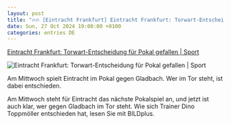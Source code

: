 ```yaml
---
layout: post
title: "🔥🔥 [Eintracht Frankfurt] Eintracht Frankfurt: Torwart-Entscheidung für Pokal gefallen | Sport"
date: Sun, 27 Oct 2024 19:00:00 +0100
categories: entries DE
---
```

[Eintracht Frankfurt: Torwart-Entscheidung für Pokal gefallen | Sport](https://www.bild.de/sport/fussball/eintracht-frankfurt-torwart-entscheidung-fuer-pokal-gefallen-671f3feacfffaa703938d10f)

![Eintracht Frankfurt: Torwart-Entscheidung für Pokal gefallen | Sport](https://images.bild.de/671f3feacfffaa703938d10f/37d3ea3140db04de3e2b3725d570118d,36509c79?w=1280)

Am Mittwoch spielt Eintracht im Pokal gegen Gladbach. Wer im Tor steht, ist dabei entschieden.

Am Mittwoch steht für Eintracht das nächste Pokalspiel an, und jetzt ist auch klar, wer gegen Gladbach im Tor steht. Wie sich Trainer Dino Toppmöller entschieden hat, lesen Sie mit BILDplus.

